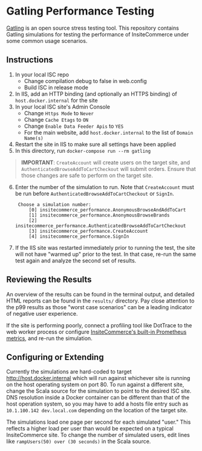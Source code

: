 # Gatling Performance Testing

[Gatling](https://github.com/gatling/gatling) is an open source stress testing tool. This repository contains Gatling simulations for testing the performance of InsiteCommerce under some common usage scenarios.

## Instructions

1. In your local ISC repo
    * Change compilation debug to false in web.config
    * Build ISC in release mode
2. In IIS, add an HTTP binding (and optionally an HTTPS binding) of `host.docker.internal` for the site
3. In your local ISC site's Admin Console
   * Change `Https Mode` to `Never`
   * Change `Cache Etags` to `ON`
   * Change `Enable Data Feeder Apis` to `YES`
   * For the main website, add `host.docker.internal` to the list of `Domain Name(s)`
4. Restart the site in IIS to make sure all settings have been applied
5. In this directory, run `docker-compose run --rm gatling`

> **IMPORTANT**: `CreateAccount` will create users on the target site, and `AuthenticatedBrowseAddToCartCheckout` will submit orders. Ensure that those changes are safe to perform on the target site.

6. Enter the number of the simulation to run. Note that `CreateAccount` must be run before `AuthenticatedBrowseAddToCartCheckout` or `SignIn`.

        Choose a simulation number:
            [0] insitecommerce_performance.AnonymousBrowseAndAddToCart
            [1] insitecommerce_performance.AnonymousBrowseBrands
            [2] insitecommerce_performance.AuthenticatedBrowseAddToCartCheckout
            [3] insitecommerce_performance.CreateAccount
            [4] insitecommerce_performance.SignIn

7. If the IIS site was restarted immediately prior to running the test, the site will not have "warmed up" prior to the test. In that case, re-run the same test again and analyze the second set of results.

## Reviewing the Results

An overview of the results can be found in the terminal output, and detailed HTML reports can be found in the `results/` directory. Pay close attention to the p99 results as those "worst case scenarios" can be a leading indicator of negative user experience.

If the site is performing poorly, connect a profiling tool like DotTrace to the web worker process or configure [InsiteCommerce's built-in Prometheus metrics](https://support.insitesoft.com/hc/en-us/articles/360034897011), and re-run the simulation.

## Configuring or Extending

Currently the simulations are hard-coded to target http://host.docker.internal which will run against whichever site is running on the host operating system on port 80. To run against a different site, change the Scala source for the simulation to point to the desired ISC site. DNS resolution inside a Docker container can be different than that of the host operation system, so you may have to add a hosts file entry such as `10.1.100.142 dev.local.com` depending on the location of the target site.

The simulations load one page per second for each simulated "user." This reflects a higher load per user than would be expected on a typical InsiteCommerce site. To change the number of simulated users, edit lines like `rampUsers(50) over (30 seconds)` in the Scala source.
